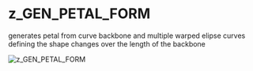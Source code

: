 # z_GEN_PETAL_FORM
generates petal from curve backbone and multiple warped elipse curves defining the shape changes over the length of the backbone 

![z_GEN_PETAL_FORM](https://raw.githubusercontent.com/CorvaeOboro/zenv/master/hip/z_GEN_PETAL_FORM/z_GEN_PETAL_FORM.jpg?raw=true "z_GEN_PETAL_FORM")